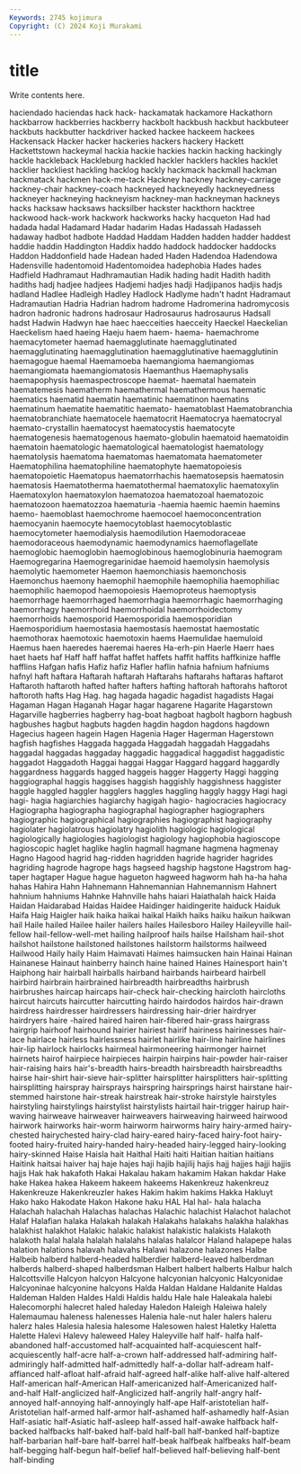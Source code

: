 ```yaml
---
Keywords: 2745 kojimura
Copyright: (C) 2024 Koji Murakami
---
```


# title

Write contents here.



haciendado haciendas hack hack- hackamatak hackamore Hackathorn hackbarrow hackberries hackberry
hackbolt hackbush hackbut hackbuteer hackbuts hackbutter hackdriver hacked hackee hackeem
hackees Hackensack Hacker hacker hackeries hackers hackery Hackett Hackettstown hackeymal
hackia hackie hackies hackin hacking hackingly hackle hackleback Hackleburg hackled
hackler hacklers hackles hacklet hacklier hackliest hackling hacklog hackly hackmack
hackmall hackman hackmatack hackmen hack-me-tack Hackney hackney hackney-carriage hackney-chair hackney-coach
hackneyed hackneyedly hackneyedness hackneyer hackneying hackneyism hackney-man hackneyman hackneys hacks
hacksaw hacksaws hacksilber hackster hackthorn hacktree hackwood hack-work hackwork hackworks
hacky hacqueton Had had hadada hadal Hadamard Hadar hadarim Hadas
Hadassah Hadasseh hadaway hadbot hadbote Haddad Haddam Hadden hadden hadder
haddest haddie haddin Haddington Haddix haddo haddock haddocker haddocks Haddon
Haddonfield hade Hadean haded Haden Hadendoa Hadendowa Hadensville hadentomoid Hadentomoidea
hadephobia Hades hades Hadfield Hadhramaut Hadhramautian Hadik hading hadit Hadith
hadith hadiths hadj hadjee hadjees Hadjemi hadjes hadji Hadjipanos hadjis
hadjs hadland Hadlee Hadleigh Hadley Hadlock Hadlyme hadn't hadnt Hadramaut
Hadramautian Hadria Hadrian hadrom hadrome Hadromerina hadromycosis hadron hadronic hadrons
hadrosaur Hadrosaurus hadrosaurus Hadsall hadst Hadwin Hadwyn hae haec haecceities
haecceity Haeckel Haeckelian Haeckelism haed haeing Haeju haem haem- haema-
haemachrome haemacytometer haemad haemagglutinate haemagglutinated haemagglutinating haemagglutination haemagglutinative haemagglutinin haemagogue
haemal Haemamoeba haemangioma haemangiomas haemangiomata haemangiomatosis Haemanthus Haemaphysalis haemapophysis haemaspectroscope
haemat- haematal haematein haematemesis haematherm haemathermal haemathermous haematic haematics haematid
haematin haematinic haematinon haematins haematinum haematite haematitic haemato- haematoblast Haematobranchia
haematobranchiate haematocele haematocrit Haematocrya haematocryal haemato-crystallin haematocyst haematocystis haematocyte haematogenesis
haematogenous haemato-globulin haematoid haematoidin haematoin haematologic haematological haematologist haematology haematolysis
haematoma haematomas haematomata haematometer Haematophilina haematophiline haematophyte haematopoiesis haematopoietic Haematopus
haematorrhachis haematosepsis haematosin haematosis Haematotherma haematothermal haematoxylic haematoxylin Haematoxylon haematoxylon
haematozoa haematozoal haematozoic haematozoon haematozzoa haematuria -haemia haemic haemin haemins
haemo- haemoblast haemochrome haemocoel haemoconcentration haemocyanin haemocyte haemocytoblast haemocytoblastic haemocytometer
haemodialysis haemodilution Haemodoraceae haemodoraceous haemodynamic haemodynamics haemoflagellate haemoglobic haemoglobin haemoglobinous
haemoglobinuria haemogram Haemogregarina Haemogregarinidae haemoid haemolysin haemolysis haemolytic haemometer Haemon
haemonchiasis haemonchosis Haemonchus haemony haemophil haemophile haemophilia haemophiliac haemophilic haemopod
haemopoiesis Haemoproteus haemoptysis haemorrhage haemorrhaged haemorrhagia haemorrhagic haemorrhaging haemorrhagy haemorrhoid
haemorrhoidal haemorrhoidectomy haemorrhoids haemosporid Haemosporidia haemosporidian Haemosporidium haemostasia haemostasis haemostat
haemostatic haemothorax haemotoxic haemotoxin haems Haemulidae haemuloid Haemus haen haeredes
haeremai haeres Ha-erh-pin Haerle Haerr haes haet haets haf Haff
haff haffat haffet haffets haffit haffits haffkinize haffle hafflins Hafgan
hafis Hafiz hafiz Hafler haflin hafnia hafnium hafniums hafnyl haft
haftara Haftarah haftarah Haftarahs haftarahs haftaras haftarot Haftaroth haftaroth hafted
hafter hafters hafting haftorah haftorahs haftorot haftoroth hafts Hag Hag.
hag hagada hagadic hagadist hagadists Hagai Hagaman Hagan Haganah Hagar
hagar hagarene Hagarite Hagarstown Hagarville hagberries hagberry hag-boat hagboat hagbolt
hagborn hagbush hagbushes hagbut hagbuts hagden hagdin hagdon hagdons hagdown
Hagecius hageen hagein Hagen Hagenia Hager Hagerman Hagerstown hagfish hagfishes
Haggada haggada Haggadah haggadah Haggadahs haggadal haggadas haggaday haggadic haggadical
haggadist haggadistic haggadot Haggadoth Haggai haggai Haggar Haggard haggard haggardly
haggardness haggards hagged haggeis hagger Haggerty Haggi hagging haggiographal haggis
haggises haggish haggishly haggishness haggister haggle haggled haggler hagglers haggles
haggling haggly haggy Hagi hagi hagi- hagia hagiarchies hagiarchy hagigah
hagio- hagiocracies hagiocracy Hagiographa hagiographa hagiographal hagiographer hagiographers hagiographic hagiographical
hagiographies hagiographist hagiography hagiolater hagiolatrous hagiolatry hagiolith hagiologic hagiological hagiologically
hagiologies hagiologist hagiology hagiophobia hagioscope hagioscopic haglet haglike haglin hagmall
hagmane hagmena hagmenay Hagno Hagood hagrid hag-ridden hagridden hagride hagrider
hagrides hagriding hagrode hagrope hags hagseed hagship hagstone Hagstrom hag-taper
hagtaper Hague hague hagueton hagweed hagworm hah ha-ha haha hahas
Hahira Hahn Hahnemann Hahnemannian Hahnemannism Hahnert hahnium hahniums Hahnke Hahnville
hahs haiari Haiathalah haick Haida Haidan Haidarabad Haidas Haidee Haidinger
haidingerite haiduck Haiduk Haifa Haig Haigler haik haika haikai haikal
Haikh haiks haiku haikun haikwan hail Haile hailed Hailee hailer
hailers hailes Hailesboro Hailey Haileyville hail-fellow hail-fellow-well-met hailing hailproof hails
hailse Hailsham hail-shot hailshot hailstone hailstoned hailstones hailstorm hailstorms hailweed
Hailwood Haily haily Haim Haimavati Haimes haimsucken hain Hainai Hainan
Hainanese Hainaut hainberry hainch haine hained Haines Hainesport hain't Haiphong
hair hairball hairballs hairband hairbands hairbeard hairbell hairbird hairbrain hairbrained
hairbreadth hairbreadths hairbrush hairbrushes haircap haircaps hair-check hair-checking haircloth haircloths
haircut haircuts haircutter haircutting hairdo hairdodos hairdos hair-drawn hairdress hairdresser
hairdressers hairdressing hair-drier hairdryer hairdryers haire -haired haired hairen hair-fibered
hair-grass hairgrass hairgrip hairhoof hairhound hairier hairiest hairif hairiness hairinesses
hair-lace hairlace hairless hairlessness hairlet hairlike hair-line hairline hairlines hair-lip
hairlock hairlocks hairmeal hairmoneering hairmonger hairnet hairnets hairof hairpiece hairpieces
hairpin hairpins hair-powder hair-raiser hair-raising hairs hair's-breadth hairs-breadth hairsbreadth hairsbreadths
hairse hair-shirt hair-sieve hair-splitter hairsplitter hairsplitters hair-splitting hairsplitting hairspray hairsprays
hairspring hairsprings hairst hairstane hair-stemmed hairstone hair-streak hairstreak hair-stroke hairstyle
hairstyles hairstyling hairstylings hairstylist hairstylists hairtail hair-trigger hairup hair-waving hairweave
hairweaver hairweavers hairweaving hairweed hairwood hairwork hairworks hair-worm hairworm hairworms
hairy hairy-armed hairy-chested hairychested hairy-clad hairy-eared hairy-faced hairy-foot hairy-footed hairy-fruited
hairy-handed hairy-headed hairy-legged hairy-looking hairy-skinned Haise Haisla hait Haithal Haiti
haiti Haitian haitian haitians Haitink haitsai haiver haj haje hajes
haji hajib hajilij hajis hajj hajjes hajji hajjis hajjs Hak
hak hakafoth Hakai Hakalau hakam hakamim Hakan hakdar Hake hake
Hakea hakea Hakeem hakeem hakeems Hakenkreuz hakenkreuz Hakenkreuze Hakenkreuzler hakes
Hakim hakim hakims Hakka Hakluyt Hako hako Hakodate Hakon Hakone
haku HAL Hal hal- hala halacha Halachah halachah Halachas halachas
Halachic halachist Halachot halachot Halaf Halafian halaka Halakah halakah Halakahs
halakahs halakha halakhas halakhist halakhot Halakic halakic halakist halakistic halakists
Halakoth halakoth halal halala halalah halalahs halalas halalcor Haland halapepe
halas halation halations halavah halavahs Halawi halazone halazones Halbe Halbeib
halberd halberd-headed halberdier halberd-leaved halberdman halberds halberd-shaped halberdsman Halbert halbert
halberts Halbur halch Halcottsville Halcyon halcyon Halcyone halcyonian halcyonic Halcyonidae
Halcyoninae halcyonine halcyons Halda Haldan Haldane Haldanite Haldas Haldeman Halden
Haldes Haldi Haldis haldu Hale hale Haleakala halebi Halecomorphi halecret
haled haleday Haledon Haleigh Haleiwa halely Halemaumau haleness halenesses Halenia
hale-nut haler halers haleru halerz hales Halesia halesia halesome Halesowen
halest Haletky Haletta Halette Halevi Halevy haleweed Haley Haleyville half
half- halfa half-abandoned half-accustomed half-acquainted half-acquiescent half-acquiescently half-acre half-a-crown half-addressed
half-admiring half-admiringly half-admitted half-admittedly half-a-dollar half-adream half-affianced half-afloat half-afraid half-agreed
half-alike half-alive half-altered Half-american half-American Half-americanized half-Americanized half-and-half Half-anglicized half-Anglicized
half-angrily half-angry half-annoyed half-annoying half-annoyingly half-ape Half-aristotelian half-Aristotelian half-armed half-armor
half-ashamed half-ashamedly half-Asian Half-asiatic half-Asiatic half-asleep half-assed half-awake halfback half-backed
halfbacks half-baked half-bald half-ball half-banked half-baptize half-barbarian half-bare half-barrel half-beak
halfbeak halfbeaks half-beam half-begging half-begun half-belief half-believed half-believing half-bent half-binding
